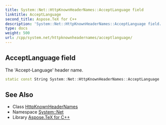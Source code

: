 ```yaml
---
title: System::Net::HttpKnownHeaderNames::AcceptLanguage field
linktitle: AcceptLanguage
second_title: Aspose.TeX for C++
description: 'System::Net::HttpKnownHeaderNames::AcceptLanguage field. The ''Accept-Language'' header name in C++.'
type: docs
weight: 500
url: /cpp/system.net/httpknownheadernames/acceptlanguage/
---
```

## AcceptLanguage field


The 'Accept-Language' header name.

```cpp
static const String System::Net::HttpKnownHeaderNames::AcceptLanguage
```

## See Also

* Class [HttpKnownHeaderNames](../)
* Namespace [System::Net](../../)
* Library [Aspose.TeX for C++](../../../)
